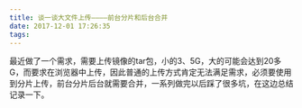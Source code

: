 ```yaml
---
title: 谈一谈大文件上传————前台分片和后台合并
date: 2017-12-01 17:26:35
tags:
---
```

最近做了一个需求，需要上传镜像的tar包，小的3、5G，大的可能会达到20多G，而要求在浏览器中上传，因此普通的上传方式肯定无法满足需求，必须要使用到分片上传，前台分片后台就需要合并，一系列做完以后踩了很多坑，在这边总结记录一下。